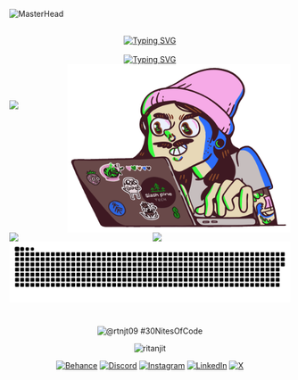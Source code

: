 ![MasterHead](https://openseauserdata.com/files/84dada0a5dcfd790700df3dd87897aef.gif)

</br>

<!-- Heading === Greeting -->
<div align="center">
<span><a href="https://git.io/typing-svg"><img src="https://readme-typing-svg.demolab.com?font=Fira+Code&weight=600&size=32&duration=3000&pause=5000&color=f54089&center=true&vCenter=true&width=600&height=35&lines=Hey+there%F0%9F%91%8B%2C+I'm+Ritanjit" alt="Typing SVG" /></a></span>
</div>

<br/>

<!-- Sub Heading === about me -->
<div align="center">
<a href="https://git.io/typing-svg"><img src="https://readme-typing-svg.demolab.com?font=Fira+Code&weight=500&size=16&duration=6000&pause=5000&color=0BF7FF&center=true&vCenter=true&width=1000&height=20&lines=Just+an+AI+obsessed+with+human+interaction+design." alt="Typing SVG" /></a>
</div>

<!-- coding image gif -->
<div>
<img align="right" alt="Coding" width="400" src="https://github.com/Ritanjit/Ritanjit/blob/c178a7673c499651709c9a58a816273abc4f5594/img.gif">
</div>

<!-- -->

<!-- most used languages -->
<br/><br/><br/><img aling="left" src="https://github-readme-stats.vercel.app/api/top-langs/?username=technologyhell&theme=radical&hide_border=true&include_all_commits=true&count_private=true&layout=compact" width="50%" /><br/>

<!-- line -->
<h1></h1>

<!-- Stats -->
<div align="center">
<img align="left" src="https://github-readme-stats.vercel.app/api?username=Ritanjit&theme=radical&hide_border=true&include_all_commits=true&count_private=true&rank_icon=github&custom_title=My+GitHub+Stats" width="45%" />
<img align="right" src="https://github-readme-streak-stats.herokuapp.com/?user=Ritanjit&theme=radical&hide_border=true" width="49%" /></br></br>
</div>

<br/><br/><br/><br/><br/><br/>

<!-- line -->
<h1></h1>

<!-- Snake Animation -->
<div align="center">
    
  ![snake gif](https://github.com/Ritanjit/Ritanjit/blob/output/github-snake-dark.svg)
</div>


<!-- line and space -->
<h1></h1>



<!-- Footer -->
<div align="center">

![@rtnjt09 #30NitesOfCode](https://www.codedex.io/api/petStatus?user=rtnjt09) <br/>

<!-- profile views -->
<p align="center"> <img src="https://komarev.com/ghpvc/?username=ritanjit&label=Profile%20views&color=0e75b6&style=flat" alt="ritanjit" /> </p>

<!-- social links --> 
[![Behance](https://img.shields.io/badge/Behance-1769ff?logo=behance&logoColor=white)](https://www.behance.net/ritanjitdas) [![Discord](https://img.shields.io/badge/Discord-%237289DA.svg?logo=discord&logoColor=white)](https://discord.com/users/865274630624116737) [![Instagram](https://img.shields.io/badge/Instagram-%23E4405F.svg?logo=Instagram&logoColor=white)](https://instagram.com/ritanjit) [![LinkedIn](https://img.shields.io/badge/LinkedIn-%230077B5.svg?logo=linkedin&logoColor=white)](https://www.linkedin.com/in/ritanjit-das-530b7b216/) [![X](https://img.shields.io/badge/X-black.svg?logo=X&logoColor=white)](https://x.com/rtnjt_designs)

</div>

